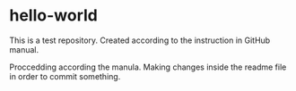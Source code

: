 # hello-world
This is a test repository. Created according to the instruction in GitHub manual.

Proccedding according the manula. 
Making changes inside the readme file in order to commit something.
